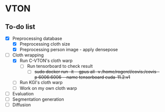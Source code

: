 # VTON

## To-do list
- [x] Preprocessing database
  - [x] Preprocessing cloth size
  - [x] Preprocessing person image - apply densepose 
- [ ] Cloth wrapping
  - [x] Run C-VTON's cloth warp
    - [ ] Run tensorboard to check result
      - [ ]  ~~sudo docker run -it --gpus all -v  /home/rogercl/covis:/covis -p 6006:6006 --name tensorboard  cuda-11.2:v1~~
  - [ ] Run KGI's cloth warp
  - [ ] Work on my own cloth warp 
- [ ] Evaluation 
- [ ] Segmentation generation
- [ ] Diffusion
